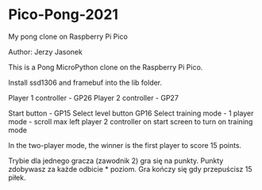 # Pico-Pong-2021
My pong clone on Raspberry Pi Pico

Author: Jerzy Jasonek

This is a Pong MicroPython clone on the Raspberry Pi Pico.

Install ssd1306 and framebuf into the lib folder.

Player 1 controller - GP26
Player 2 controller - GP27

Start button - GP15
Select level button GP16
Select training mode - 1 player mode - scroll max left player 2 controller on start screen to turn on training mode

In the two-player mode, the winner is the first player to score 15 points.

Trybie dla jednego gracza (zawodnik 2) gra się na punkty. Punkty zdobywasz za każde odbicie * poziom. Gra kończy się gdy przepuścisz 15 piłek.
